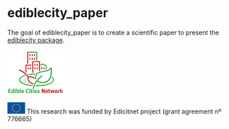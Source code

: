 # ediblecity_paper

<!-- badges: start -->

<!-- badges: end -->

The goal of ediblecity_paper is to create a scientific paper to present the [ediblecity package](https://github.com/icra/ediblecity).

<p style="align:center">

<img src="assets/edicitnet.jpg" style="width:130px"/>

</p>

<img src="assets/EC_logo.png" style="width:40px"/> This research was funded by Edicitnet project (grant agreement nº 776665)
